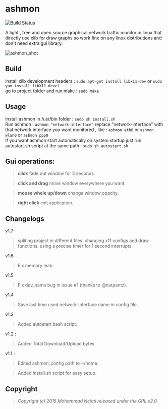 # ashmon
[![Build Status](https://travis-ci.org/ashtum/ashmon.svg?branch=master)](https://travis-ci.org/ashtum/ashmon)

A light , free and open source graphical network traffic monitor in linux that directly use xlib for draw graphs so work fine on any linux distributions and don't need extra gui library.

![ashmon_shot](https://cloud.githubusercontent.com/assets/11743154/6994226/55522172-db26-11e4-9648-7f3d6f932142.png)


## Build
install xlib development headers : ``` sudo apt-get install libx11-dev ``` or ``` sudo yum install libX11-devel ```<br/>go to project folder and run make : ``` sudo make ```

## Usage
Install ashmon in /usr/bin folder : `sudo sh install.sh`<br/>Run ashmon : `ashmon "network-interface"` replace "network-interface" with that network interface you want monitored , like : `ashmon eth0` or `ashmon wlan0` or `ashmon ppp0`<br/>If you want ashmon start automatically on system startup just run autostart.sh script at the same path : `sudo sh autostart.sh`

## Gui operations:
> **click** fade out window for 5 seconds.

> **click and drag** move window everywhere you want.

> **mouse whele up/down** change window opacity.

> **right click** exit application.

## Changelogs
v1.7
>spliting project in different files.
>changing x11 configs and draw functions.
>using a precise timer for 1 second interrupts.

v1.6
>Fix memory leak.

v1.5
>Fix dev_name bug in issue #1 (thanks to @nutpantz).

v1.4
>Save last time used network-interface name in config file.

v1.3
>Added autostart bash script.

v1.2 :
>Added Total Download/Upload bytes.

v1.1 :
>Edited ashmon_config path to ~/home.

>Added install.sh script for easy setup.

## Copyright
> *Copyright (c) 2015 Mohammad Nejati released under the GPL v2.0*
